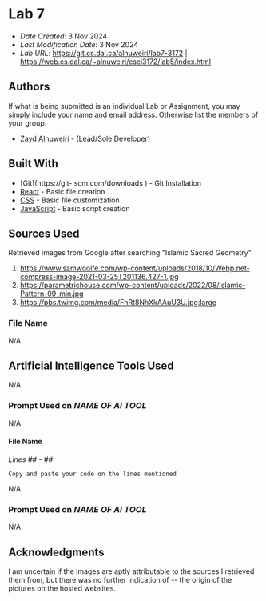 # Lab 7

* *Date Created*: 3 Nov 2024
* *Last Modification Date*: 3 Nov 2024
* *Lab URL*: https://git.cs.dal.ca/alnuweiri/lab7-3172 | https://web.cs.dal.ca/~alnuweiri/csci3172/lab5/index.html


## Authors

If what is being submitted is an individual Lab or Assignment, you may simply include your name and email address. Otherwise list the members of your group.

* [Zayd Alnuweiri](zy854413@dal.ca) - (Lead/Sole Developer)


## Built With

<!--- Provide a list of the frameworks used to build this application, your list should include the name of the framework used, the url where the framework is available for download and what the framework was used for, see the example below --->

* [Git](https://git- scm.com/downloads ) - Git Installation
* [React](N/A) - Basic file creation
* [CSS](N/A) - Basic file customization
* [JavaScript](N/A) - Basic script creation




## Sources Used

Retrieved images from Google after searching "Islamic Sacred Geometry"


1. https://www.samwoolfe.com/wp-content/uploads/2018/10/Webp.net-compress-image-2021-03-25T201136.427-1.jpg
2. https://parametrichouse.com/wp-content/uploads/2022/08/Islamic-Pattern-09-min.jpg
3. https://pbs.twimg.com/media/FhRt8NhXkAAuU3U.jpg:large

### File Name

N/A

## Artificial Intelligence Tools Used

N/A

### Prompt Used on *NAME OF AI TOOL*

N/A

#### File Name
*Lines ## - ##*

```
Copy and paste your code on the lines mentioned

```

N/A


### Prompt Used on *NAME OF AI TOOL*

N/A

## Acknowledgments

I am uncertain if the images are aptly attributable to the sources I retrieved them from, but there was no further indication of --
the origin of the pictures on the hosted websites.
